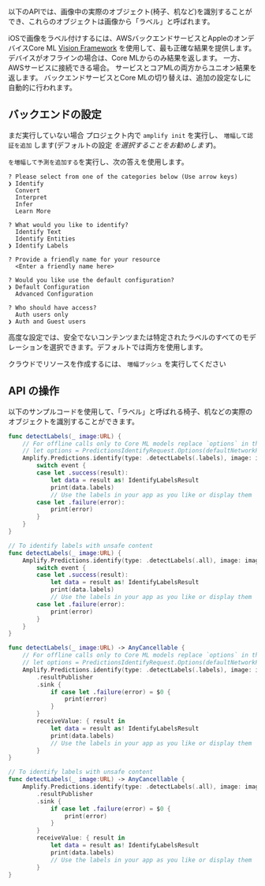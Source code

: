 以下のAPIでは、画像中の実際のオブジェクト(椅子、机など)を識別することができ、これらのオブジェクトは画像から「ラベル」と呼ばれます。

iOSで画像をラベル付けするには、AWSバックエンドサービスとAppleのオンデバイスCore ML [Vision Framework](https://developer.apple.com/documentation/vision) を使用して、最も正確な結果を提供します。 デバイスがオフラインの場合は、Core MLからのみ結果を返します。 一方、AWSサービスに接続できる場合。 サービスとコアMLの両方からユニオン結果を返します。 バックエンドサービスとCore MLの切り替えは、追加の設定なしに自動的に行われます。

## バックエンドの設定

まだ実行していない場合 プロジェクト内で `amplify init` を実行し、 `増幅して認証を追加` します(デフォルトの設定 *を選択することをお勧めします*)。

`を増幅して予測を追加する`を実行し、次の答えを使用します。

```console
? Please select from one of the categories below (Use arrow keys)
❯ Identify
  Convert
  Interpret
  Infer
  Learn More

? What would you like to identify?
  Identify Text
  Identify Entities
❯ Identify Labels

? Provide a friendly name for your resource
  <Enter a friendly name here>

? Would you like use the default configuration?
❯ Default Configuration
  Advanced Configuration

? Who should have access?
  Auth users only
❯ Auth and Guest users  

```

高度な設定では、安全でないコンテンツまたは特定されたラベルのすべてのモデレーションを選択できます。デフォルトでは両方を使用します。

クラウドでリソースを作成するには、 `増幅プッシュ` を実行してください

## API の操作

以下のサンプルコードを使用して、「ラベル」と呼ばれる椅子、机などの実際のオブジェクトを識別することができます。

<amplify-block-switcher>

<amplify-block name="Listener (iOS 11+)">

```swift
func detectLabels(_ image:URL) {
    // For offline calls only to Core ML models replace `options` in the call below with this instance:
    // let options = PredictionsIdentifyRequest.Options(defaultNetworkPolicy: .offline, pluginOptions: nil)
    Amplify.Predictions.identify(type: .detectLabels(.labels), image: image) { event in
        switch event {
        case let .success(result):
            let data = result as! IdentifyLabelsResult
            print(data.labels)
            // Use the labels in your app as you like or display them
        case let .failure(error):
            print(error)
        }
    }
}

// To identify labels with unsafe content
func detectLabels(_ image:URL) {
    Amplify.Predictions.identify(type: .detectLabels(.all), image: image) { event in
        switch event {
        case let .success(result):
            let data = result as! IdentifyLabelsResult
            print(data.labels)
            // Use the labels in your app as you like or display them
        case let .failure(error):
            print(error)
        }
    }
}
```

</amplify-block>

<amplify-block name="Combine (iOS 13+)">

```swift
func detectLabels(_ image:URL) -> AnyCancellable {
    // For offline calls only to Core ML models replace `options` in the call below with this instance:
    // let options = PredictionsIdentifyRequest.Options(defaultNetworkPolicy: .offline, pluginOptions: nil)
    Amplify.Predictions.identify(type: .detectLabels(.labels), image: image)
        .resultPublisher
        .sink {
            if case let .failure(error) = $0 {
                print(error)
            }
        }
        receiveValue: { result in
            let data = result as! IdentifyLabelsResult
            print(data.labels)
            // Use the labels in your app as you like or display them
        }
}

// To identify labels with unsafe content
func detectLabels(_ image:URL) -> AnyCancellable {
    Amplify.Predictions.identify(type: .detectLabels(.all), image: image)
        .resultPublisher
        .sink {
            if case let .failure(error) = $0 {
                print(error)
            }
        }
        receiveValue: { result in
            let data = result as! IdentifyLabelsResult
            print(data.labels)
            // Use the labels in your app as you like or display them
        }
}
```

</amplify-block>

</amplify-block-switcher>
